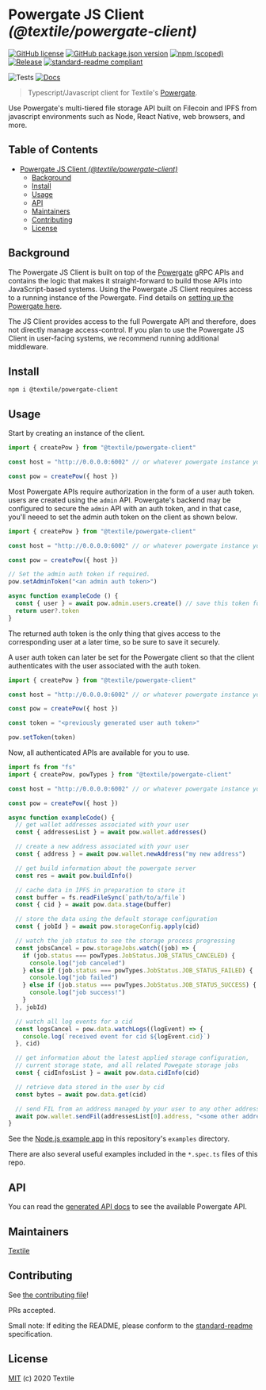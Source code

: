 Powergate JS Client _(@textile/powergate-client)_
===

[![GitHub license](https://img.shields.io/github/license/textileio/js-powergate-client.svg)](./LICENSE)
[![GitHub package.json version](https://img.shields.io/github/package-json/v/textileio/js-powergate-client.svg?style=popout-square)](./package.json)
[![npm (scoped)](https://img.shields.io/npm/v/@textile/powergate-client.svg?style=popout-square)](https://www.npmjs.com/package/@textile/powergate-client)
[![Release](https://img.shields.io/github/release/textileio/js-powergate-client.svg)](https://github.com/textileio/js-powergate-client/releases/latest)
[![standard-readme compliant](https://img.shields.io/badge/standard--readme-OK-green.svg)](https://github.com/RichardLitt/standard-readme)

![Tests](https://github.com/textileio/js-powergate-client/workflows/Test/badge.svg)
[![Docs](https://github.com/textileio/js-powergate-client/workflows/Docs/badge.svg)](https://textileio.github.io/js-powergate-client)

> Typescript/Javascript client for Textile's [Powergate](https://github.com/textileio/powergate).

Use Powergate's multi-tiered file storage API built on Filecoin and IPFS from javascript environments such as Node, React Native, web browsers, and more.

## Table of Contents

- [Powergate JS Client _(@textile/powergate-client)_](#powergate-js-client-textilepowergate-client)
  - [Background](#background)
  - [Install](#install)
  - [Usage](#usage)
  - [API](#api)
  - [Maintainers](#maintainers)
  - [Contributing](#contributing)
  - [License](#license)

## Background

The Powergate JS Client is built on top of the [Powergate](https://github.com/textileio/powergate/) gRPC APIs and contains the logic that makes it straight-forward to build those APIs into JavaScript-based systems. Using the Powergate JS Client requires access to a running instance of the Powergate. Find details on [setting up the Powergate here](https://github.com/textileio/powergate/#installation).

The JS Client provides access to the full Powergate API and therefore, does not directly manage access-control. If you plan to use the Powergate JS Client in user-facing systems, we recommend running additional middleware.

## Install

```
npm i @textile/powergate-client
```

## Usage

Start by creating an instance of the client.

```typescript
import { createPow } from "@textile/powergate-client"

const host = "http://0.0.0.0:6002" // or whatever powergate instance you want

const pow = createPow({ host })
```

Most Powergate APIs require authorization in the form of a user auth token. users are created using the `admin` API. Powergate's backend may be configured to secure the `admin` API with an auth token, and in that case, you'll neeed to set the admin auth token on the client as shown below.

```typescript
import { createPow } from "@textile/powergate-client"

const host = "http://0.0.0.0:6002" // or whatever powergate instance you want

const pow = createPow({ host })

// Set the admin auth token if required.
pow.setAdminToken("<an admin auth token>")

async function exampleCode () {
  const { user } = await pow.admin.users.create() // save this token for later use!
  return user?.token
}
```

The returned auth token is the only thing that gives access to the corresponding user at a later time, so be sure to save it securely.

A user auth token can later be set for the Powergate client so that the client authenticates with the user associated with the auth token.

```typescript
import { createPow } from "@textile/powergate-client"

const host = "http://0.0.0.0:6002" // or whatever powergate instance you want

const pow = createPow({ host })

const token = "<previously generated user auth token>"

pow.setToken(token)
```

Now, all authenticated APIs are available for you to use.

```typescript
import fs from "fs"
import { createPow, powTypes } from "@textile/powergate-client"

const host = "http://0.0.0.0:6002" // or whatever powergate instance you want

const pow = createPow({ host })

async function exampleCode() {
  // get wallet addresses associated with your user
  const { addressesList } = await pow.wallet.addresses()

  // create a new address associated with your user
  const { address } = await pow.wallet.newAddress("my new address")

  // get build information about the powergate server
  const res = await pow.buildInfo()

  // cache data in IPFS in preparation to store it
  const buffer = fs.readFileSync(`path/to/a/file`)
  const { cid } = await pow.data.stage(buffer)

  // store the data using the default storage configuration
  const { jobId } = await pow.storageConfig.apply(cid)

  // watch the job status to see the storage process progressing
  const jobsCancel = pow.storageJobs.watch((job) => {
    if (job.status === powTypes.JobStatus.JOB_STATUS_CANCELED) {
      console.log("job canceled")
    } else if (job.status === powTypes.JobStatus.JOB_STATUS_FAILED) {
      console.log("job failed")
    } else if (job.status === powTypes.JobStatus.JOB_STATUS_SUCCESS) {
      console.log("job success!")
    }
  }, jobId)

  // watch all log events for a cid
  const logsCancel = pow.data.watchLogs((logEvent) => {
    console.log(`received event for cid ${logEvent.cid}`)
  }, cid)

  // get information about the latest applied storage configuration,
  // current storage state, and all related Powegate storage jobs
  const { cidInfosList } = await pow.data.cidInfo(cid)

  // retrieve data stored in the user by cid
  const bytes = await pow.data.get(cid)

  // send FIL from an address managed by your user to any other address
  await pow.wallet.sendFil(addressesList[0].address, "<some other address>", BigInt(1000))
}
```

See the [Node.js example app](https://github.com/textileio/js-powergate-client/tree/master/examples/node) in this repository's `examples` directory.

There are also several useful examples included in the `*.spec.ts` files of this repo.

## API

You can read the [generated API docs](https://textileio.github.io/js-powergate-client/) to see the available Powergate API.

## Maintainers

[Textile](https://github.com/textileio)

## Contributing

See [the contributing file](CONTRIBUTING.md)!

PRs accepted.

Small note: If editing the README, please conform to the [standard-readme](https://github.com/RichardLitt/standard-readme) specification.

## License

[MIT](LICENSE) (c) 2020 Textile
